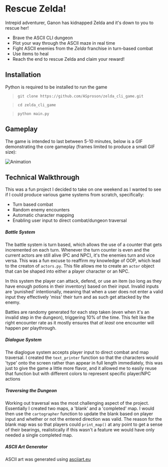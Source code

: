 # Rescue Zelda! 

Intrepid adventurer, Ganon has kidnapped Zelda and it's down to you to rescue her! 

- Brave the ASCII CLI dungeon
- Plot your way through the ASCII maze in real time
- Fight ASCII enemies from the _Zelda_ franchise in turn-based combat
- Use items to heal
- Reach the end to rescue Zelda and claim your reward!

## Installation

Python is required to be installed to run the game

> `git clone https://github.com/ASproson/zelda_cli_game.git`

> `cd zelda_cli_game`

> `python main.py`

## Gameplay

The game is intended to last between 5-10 minutes, below is a GIF demonstrating the core gameplay (frames limited to produce a small GIF size):

![Animation](https://github.com/ASproson/zelda_cli_game/assets/77736272/56f797e8-a752-4113-9721-8db9e36e7b29)

## Technical Walkthrough

This was a fun project I decided to take on one weekend as I wanted to see if I could produce various game systems from scratch, specifically:

- Turn based combat
- Random enemy encounters
- Automatic character mapping
- Enabling user input to direct combat/dungeon traversal

##### Battle System

The battle system is turn based, which allows the use of a counter that gets incremented on each turn. Whenever the turn counter is even and the current actors are still alive (PC and NPC), it's the enemies turn and vice versa. This was a fun excuse to reaffirm my knowledge of OOP, which lead to the creaton of `actors.py`. This file allows me to create an `actor` object that can be shaped into either a player character or an NPC.

In this system the player can attack, defend, or use an item (so long as they have enough potions in their inventory) based on their input. Invalid inputs are 'punished' intentionally, meaning that when a user does not enter a valid input they effectively 'miss' their turn and as such get attacked by the enemy.

Battles are randomy generated for each step taken (even when it's an invalid step in the dungeon), triggering 10% of the time. This felt like the right encounter rate as it mostly ensures that _at least_ one encounter will happen per playthrough. 

##### Dialogue System

The diaglogue system accepts player input to direct combat and map traversal. I created the `text_printer` function so that the characters would 'type' onto the screen rather than appear in full length immediately, this was just to give the game a little more flavor, and it allowed me to easily reuse that function but with different colors to represent specific player/NPC actions

##### Traversing the Dungeon

Working out traversal was the most challenging aspect of the project. Essentially I created two maps, a 'blank' and a 'completed' map. I would then use the `cartographer` function to update the blank based on player input and whether or not the entered direction was valid. The reason for the blank map was so that players could `print_map()` at any point to get a sense of their bearings, realistically if this wasn't a feature we would have only needed a single completed map. 

##### ASCII Art Generator

ASCII art was generated using [asciiart.eu](https://www.asciiart.eu/image-to-ascii)
